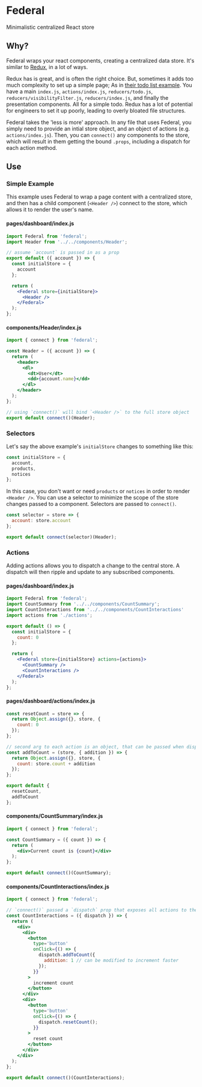 # Federal

Minimalistic centralized React store

## Why?

Federal wraps your react components, creating a centralized data store. It's similar to [Redux](https://github.com/reactjs/react-redux), in a lot of ways.

Redux has is great, and is often the right choice. But, sometimes it adds too much complexity to set up a simple page; As in [their todo list example](http://redux.js.org/docs/basics/ExampleTodoList.html). You have a main `index.js`, `actions/index.js`, `reducers/todo.js`, `reducers/visibilityFilter.js`, `reducers/index.js`, and finally the presentation components. All for a simple todo. Redux has a lot of potential for engineers to set it up poorly, leading to overly bloated file structures.

Federal takes the 'less is more' approach. In any file that uses Federal, you simply need to provide an intial store object, and an object of actions (e.g. `actions/index.js`). Then, you can `connect()` any components to the store, which will result in them getting the bound `.props`, including a dispatch for each action method.

## Use

### Simple Example

This example uses Federal to wrap a page content with a centralized store, and then has a child component (`<Header />`) connect to the store, which allows it to render the user's name.

#### pages/dashboard/index.js

```jsx
import Federal from 'federal';
import Header from '../../components/Header';

// assume `account` is passed in as a prop
export default ({ account }) => {
  const initialStore = {
    account
  };

  return (
    <Federal store={initialStore}>
      <Header />
    </Federal>
  );
};
```

#### components/Header/index.js

```jsx
import { connect } from 'federal';

const Header = ({ account }) => {
  return (
    <header>
      <dl>
        <dt>User</dt>
        <dd>{account.name}</dd>
      </dl>
    </header>
  );
};

// using `connect()` will bind `<Header />` to the full store object
export default connect()(Header);
```

### Selectors

Let's say the above example's `initialStore` changes to something like this:

```js
const initialStore = {
  account,
  products,
  notices
};
```

In this case, you don't want or need `products` or `notices` in order to render `<Header />`. You can use a selector to minimize the scope of the store changes passed to a component. Selectors are passed to `connect()`.

```jsx
const selector = store => {
  account: store.account
};

export default connect(selector)(Header);
```

### Actions

Adding actions allows you to dispatch a change to the central store. A dispatch will then ripple and update to any subscribed components.

#### pages/dashboard/index.js

```jsx
import Federal from 'federal';
import CountSummary from '../../components/CountSummary';
import CountInteractions from '../../components/CountInteractions'
import actions from './actions';

export default () => {
  const initialStore = {
    count: 0
  };

  return (
    <Federal store={initialStore} actions={actions}>
      <CountSummary />
      <CountInteractions />
    </Federal>
  );
};
```

#### pages/dashboard/actions/index.js

```js
const resetCount = store => {
  return Object.assign({}, store, {
    count: 0
  });
};

// second arg to each action is an object, that can be passed when dispatching
const addToCount = (store, { addition }) => {
  return Object.assign({}, store, {
    count: store.count + addition
  });
};

export default {
  resetCount,
  addToCount
};
```

#### components/CountSummary/index.js

```jsx
import { connect } from 'federal';

const CountSummary = ({ count }) => {
  return (
    <div>Current count is {count}</div>
  );
};

export default connect()(CountSummary);
```

#### components/CountInteractions/index.js

```jsx
import { connect } from 'federal';

// `connect()` passed a `dispatch` prop that exposes all actions to the component
const CountInteractions = ({ dispatch }) => {
  return (
    <div>
      <div>
        <button
          type='button'
          onClick={() => {
            dispatch.addToCount({
              addition: 1 // can be modified to increment faster
            });
          }}
        >
          increment count
        </button>
      </div>
      <div>
        <button
          type='button'
          onClick={() => {
            dispatch.resetCount();
          }}
        >
          reset count
        </button>
      </div>
    </div>
  );
};

export default connect()(CountInteractions);
```
